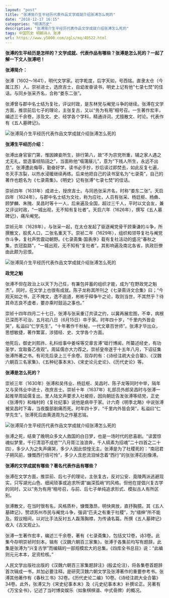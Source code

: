 ```yaml
---
layout: "post"
title: "张溥简介生平经历代表作品文学成就介绍张溥怎么死的"
date: "2018-12-17 16:15"
categories: "明清历史"
description: "张溥简介生平经历代表作品文学成就介绍张溥怎么死的"
tags: 中国历史 明朝诗人 张溥
url: https://www.y5000.com/zgls/mq/40522.html
---
```






**张溥的生平经历是怎样的？文学成就、代表作品有哪些？张溥是怎么死的？一起了解一下文人张溥吧！**

 **张溥简介：**

张溥（1602～1641），明代文学家。初字乾度，后字天如，号西铭。直隶太仓（今属江苏）人。崇祯进士，选庶吉士，自幼发奋读书，明史上记有他“七录七焚”的佳话。与同乡张采齐名，合称“娄东二张”。

张溥曾与郡中名士结为复社，评议时政，是东林党与阉党斗争的继续。张溥在文学方面，推崇前后七子的理论，主张复古，又以“务为有用”相号召。一生著作宏丰，编述三千余卷，涉及文、史、经学各个学科，精通诗词，尤擅散文、时论。代表作有《五人墓碑记》。

![张溥简介生平经历代表作品文学成就介绍张溥怎么死的](https://img.y5000.com/uploads/allimg/190123/2bbb12c07ef8f8fa2390eb98cdd2dbc2.jpg)

 **张溥生平经历介绍：**

张溥出身官宦门第，惟因婢妾所生，排行第八，故“不为宗党所重，辅之家人遇之尤无礼，尝造事倾陷诩之”，当面称他“塌蒲屦儿”，意为“下贱人所生，永远不出息”。张溥遭此侮辱，勤奋好学，读书必手抄，抄后读过即焚去，如此反复七遍，冬天手冻裂，以热水浸暖继续再练。后来他把自己的读书室名为“七录斋”，自己的著作也题名为《七录斋集》。《明史》记有张溥“七录七焚”的佳话。

崇祯四年（1631年）成进士，授庶吉士。与同邑张采齐名，时称“娄东二张”。天启四年（1624年），与郡中名士结为文社，称为应社，人员有张采、杨廷枢、杨彝、顾梦麟、朱隗、吴昌时等十一人，后来遍及全国，超过三千人，平时以文会友，兼又评议时政，“一城出观，无不知有复社者”。天启六年（1626年），撰写《五人墓碑记》，痛斥阉党。

崇祯元年（1628年），与张采一起，在太仓发起了驱逐阉党骨干顾秉谦的斗争，所撰散文，脍炙人口，二张名重天下。崇祯二年（1629年），组织和领导复社与阉党作斗争，复社声势震动朝野。《七录斋集·国表序》载有复社活动的盛况“春秋之集，衣冠盈路”，“一城出观，无不知有“复社者”。其影响遍及南北各省，执政巨僚由此颇为忌恨。

![张溥简介生平经历代表作品文学成就介绍张溥怎么死的](https://img.y5000.com/uploads/allimg/190123/0f0d9002f4d477fb43555e29a817a1fa.jpg)

 **政党之魁**

张溥不但在政治上以天下为己任，有兼包并蓄的组织才能，成为“在野政党之魁杰”。同时，在文学上也很有成就。陈子龙称其所刊之《七录斋诗文合集》曰；“今观天如之书，正不掩文，逸不逾道，彬彬乎释争午之论，取则当世，不其然乎？待其命志良不虚者，要亦乘时鼓运之事也。”

崇祯十四年四月二十七日，张溥与张采重订共读之约，以冀再展宏图，不幸，病根已深而不可治，五月初八日（6月15日）卒于家。时年四十岁，“千里内外皆会哭”，私谥曰“仁学先生”。“十年著作千秋秘，一代文章百世师”。张溥才华出众，思想敏捷，著作繁富，涉猎经、史、文学各个方面。

他死后，御史刘熙祚、礼科给事中姜埰等交章言溥“砥行博闻，所纂述经史，有功圣学，宜取备乙夜观”。周延儒亦大力荐之。崇祯皇帝遂于十五年八月，下诏征集张溥所著之书。有司先后录上三千余卷。现存的有：《诗经注疏大全合纂》、《汉魏六朝百三名家集》、《五种纪事本末》、《宋史论元史论》、《历代史论》等。

 **张溥是怎么死的？**

崇祯三年（1630年）张溥和吴伟业、杨廷枢、吴昌时、陈子龙等同时中举，隔年又与吴伟业中进士，改庶吉士。崇祯十年（1637年）礼部员外郎吴昌时与张溥一起推举周延儒复出。里人陆文声要求入社被拒，因向朝廷告发张溥等结党，正史《张溥传》和梅村的《复社纪事》说他是病卒于家。计六奇《明季北略》中说张溥被吴昌时下毒，当夜腹部剧痛而死。时年四十岁，“千里内外皆会哭”，私谥曰“仁学先生”。张溥死后由黄道周为之作墓志铭。

![张溥简介生平经历代表作品文学成就介绍张溥怎么死的](https://img.y5000.com/uploads/allimg/190123/a7eb2947fee86c2ae4d8641d5ee8dacd.jpg)

张溥之死，结束了晚明众多文人救国的白日梦，也是一场时代的悲喜剧。“读罢惊魂似梦里，千行清泪不成悲”“八月胥江浊浪奔，千人缟素为招魂”二十四首之二十四），多少人为之失声痛哭，多少人因此惊惶无主。张溥是为了社稷死的：“南冠君子朔风前，慷慨西行倍可怜”，多少人含悲流泪悼念着“西行”的张张溥石刻像溥。  

 **张溥的文学成就有哪些？著名代表作品有哪些？**

张溥在文学方面，推崇前、后七子的理论，主张复古，反对公安、竟陵两派逃避现实，只写湖光山色、细闻琐事或追求所谓”幽深孤峭“的风格。但他在提倡兴复古学的同时，又以”务为有用“相号召，与前、后七子单纯追求形式、模拟古人有所区别。

张溥散文，在当时很有名，风格质朴，慷慨激昂，明快爽放，直抒胸臆。其《五人墓碑记》，赞颂苏州市民与阉党斗争，强调“匹夫之有重于社稷”，为“缙绅”所不能及。叙议相间，以对比手法反衬五人磊落胸襟，为传诵名篇。所撰《五人墓碑记》收入《古文观止》。

张溥一生著作宏丰，编述三千余卷，著有《七录斋集》，包括文12卷，诗3卷。此集今存明崇祯时刻本。辑有《汉魏六朝百三家集》。张溥于各集前均写有题辞。此集是张溥为“兴复古学”而编辑的一部规模宏大的总集。《四库全书总目》说：“此编则元元本本，足资检核。”

人民文学出版社出版的《汉魏六朝百三家集题辞注》(殷孟伦注)，将各集卷首题辞首次辑成一书，并加必要注释。是研究汉魏六朝文学及张溥著作的重要参考书。张溥其他著作有《春秋三书》32卷。《历代史论二编》10卷。《诗经注疏大全合纂》34卷。此外，张溥又为《宋史纪事本末》及《元史纪事本末》补撰论正。另著有《万宝全书》，记述了当时博奕娱乐（如象棋棋谱、中式骨牌）的概况。
